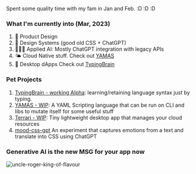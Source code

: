 Spent some quality time with my fam in Jan and Feb. :D :D :D 


### What I'm currently into (Mar, 2023)
1. 🤩 Product Design 
2. 🎨 Design Systems (good old CSS + ChatGPT)
3. 👩🏽‍🎨 Applied AI: Mostly ChatGPT integration with legacy APIs
4. 🌤️ Cloud Native stuff. Check out [YAMAS](https://github.com/the-watchmaker/yamas)
5. 📡 Desktop dApps Check out [TypingBrain](https://github.com/the-watchmaker/typingbrain) 

### Pet Projects
1. [TypingBrain - working Alpha](https://github.com/the-watchmaker/typingbrain): learning/retaining language syntax just by typing. 
2. [YAMAS - WIP](https://github.com/the-watchmaker/yamas): A YAML Scripting language that can be run on CLI and libs to mutate itself for some useful stuff
3. [Terrari - WIP](https://github.com/the-watchmaker/terrari): Tiny lightweight desktop app that manages your cloud resources
4. [mood-css-gpt](https://github.com/the-watchmaker/mood-css-gpt) An experiment that captures emotions from a text and translate into CSS using ChatGPT

### Generative AI is the new MSG for your app now
![uncle-roger-king-of-flavour](https://user-images.githubusercontent.com/4682613/221276183-9622da64-1231-445e-9ae4-aeea30db95e5.gif)

